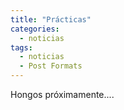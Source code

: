 ```yaml
---
title: "Prácticas"
categories:
  - noticias
tags:
  - noticias
  - Post Formats
---
```


Hongos próximamente....